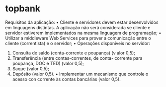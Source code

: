 # topbank

Requisitos da aplicação: 
• Cliente e servidores devem estar desenvolvidos em linguagens distintas. A  aplicação  não  será  considerada  se  cliente  e  servidor  estiverem implementados na mesma linguagem de programação; 
•
    Utilizar a 
middleware
Web Services
 para prover a comunicação entre o 
cliente (correntista) e o servidor; 
•
    Operações disponíveis no servidor: 
1.  Consulta de saldo (conta-corrente e poupança) (v
alor 0,5); 
2.  Transferência    (entre    contas-correntes,    de    conta-
corrente    para 
poupança, DOC e TED) (valor 0,5); 
3.  Saque (valor 0,5); 
4.  Depósito (valor 0,5). 
•
    Implementar  um  mecanismo  que  controle  o  acesso  con
corrente  às 
contas bancárias (valor 0,5). 

